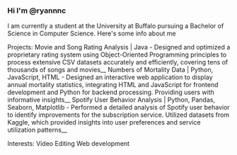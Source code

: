 ### Hi I'm @ryannnc

I am currently a student at the University at Buffalo pursuing a Bachelor of Science in Computer Science. Here's some info about me 

Projects:
Movie and Song Rating Analysis | Java - Designed and optimized a proprietary rating system using Object-Oriented Programming principles to process
extensive CSV datasets accurately and efficiently, covering tens of thousands of songs and movies__
Numbers of Mortality Data | Python, JavaScript, HTML - Designed an interactive web application to display annual mortality statistics, integrating HTML and JavaScript
for frontend development and Python for backend processing. Providing users with informative insights__
Spotify User Behavior Analysis | Python, Pandas, Seaborn, Matplotlib - Performed a detailed analysis of Spotify user behavior to identify improvements for the subscription service.
Utilized datasets from Kaggle, which provided insights into user preferences and service utilization patterns__

Interests:
Video Editing 
Web development 




<!--
**ryannnc/ryannnc** is a ✨ _special_ ✨ repository because its `README.md` (this file) appears on your GitHub profile.

Here are some ideas to get you started:

- 🔭 I’m currently working on ...
- 🌱 I’m currently learning ...
- 👯 I’m looking to collaborate on ...
- 🤔 I’m looking for help with ...
- 💬 Ask me about ...
- 📫 How to reach me: ...
- 😄 Pronouns: ...
- ⚡ Fun fact: ...
-->
